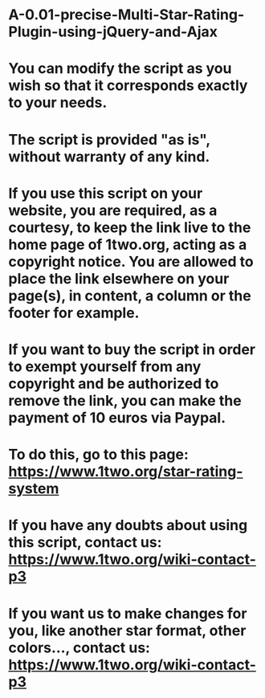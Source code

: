 # A-0.01-precise-Multi-Star-Rating-Plugin-using-jQuery-and-Ajax
# You can modify the script as you wish so that it corresponds exactly to your needs.
# The script is provided "as is", without warranty of any kind.
# If you use this script on your website, you are required, as a courtesy, to keep the link live to the home page of 1two.org, acting as a copyright notice. You are allowed to place the link elsewhere on your page(s), in content, a column or the footer for example.
# If you want to buy the script in order to exempt yourself from any copyright and be authorized to remove the link, you can make the payment of 10 euros via Paypal.
# To do this, go to this page: https://www.1two.org/star-rating-system
# If you have any doubts about using this script, contact us: https://www.1two.org/wiki-contact-p3
# If you want us to make changes for you, like another star format, other colors…, contact us: https://www.1two.org/wiki-contact-p3
